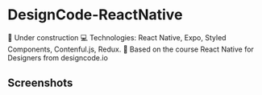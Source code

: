 # DesignCode-ReactNative
🔺 Under construction 💻 Technologies: React Native, Expo, Styled Components, Contenful.js, Redux. 📝 Based on the course  React Native for Designers from designcode.io

## Screenshots


